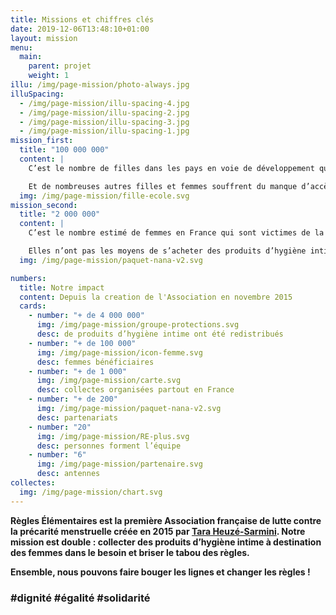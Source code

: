 ```yaml
---
title: Missions et chiffres clés
date: 2019-12-06T13:48:10+01:00
layout: mission
menu:
  main:
    parent: projet
    weight: 1
illu: /img/page-mission/photo-always.jpg
illuSpacing:
  - /img/page-mission/illu-spacing-4.jpg
  - /img/page-mission/illu-spacing-2.jpg
  - /img/page-mission/illu-spacing-3.jpg
  - /img/page-mission/illu-spacing-1.jpg
mission_first:
  title: "100 000 000"
  content: |
    C’est le nombre de filles dans les pays en voie de développement qui ratent une semaine d’école par mois à cause de leurs règles et du manque d’accès à des produits d’hygiène intime adaptés.

    Et de nombreuses autres filles et femmes souffrent du manque d’accès aux tampons et serviettes … Juste en bas de chez vous !
  img: /img/page-mission/fille-ecole.svg
mission_second:
  title: "2 000 000"
  content: |
    C’est le nombre estimé de femmes en France qui sont victimes de la précarité menstruelle et manquent de produits d’hygiène intime (source : Etude IFOP pour Dons Solidaires, 2019).

    Elles n’ont pas les moyens de s’acheter des produits d’hygiène intime - ou pas en quantité suffisante - les empêchant de vivre leurs règles dignement. Cela peut provoquer de graves troubles physiques - démangeaisons, infections, syndrome du choc toxique pouvant occasionner la mort -  et psychologiques - perte de confiance en soi, difficultés de réinsertion.
  img: /img/page-mission/paquet-nana-v2.svg

numbers:
  title: Notre impact
  content: Depuis la creation de l'Association en novembre 2015
  cards:
    - number: "+ de 4 000 000"
      img: /img/page-mission/groupe-protections.svg
      desc: de produits d’hygiène intime ont été redistribués
    - number: "+ de 100 000"
      img: /img/page-mission/icon-femme.svg
      desc: femmes bénéficiaires
    - number: "+ de 1 000"
      img: /img/page-mission/carte.svg
      desc: collectes organisées partout en France
    - number: "+ de 200"
      img: /img/page-mission/paquet-nana-v2.svg
      desc: partenariats
    - number: "20"
      img: /img/page-mission/RE-plus.svg
      desc: personnes forment l’équipe
    - number: "6"
      img: /img/page-mission/partenaire.svg
      desc: antennes
collectes:
  img: /img/page-mission/chart.svg
---
```


**Règles Élémentaires est la première Association française de lutte contre la précarité menstruelle créée en 2015 par [Tara Heuzé-Sarmini](/projet/equipe/). Notre mission est double : collecter des produits d’hygiène intime à destination des femmes dans le besoin et briser le tabou des règles.**

**Ensemble, nous pouvons faire bouger les lignes et changer les règles !**

### #dignité #égalité #solidarité
